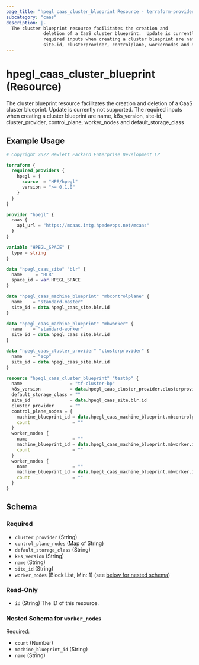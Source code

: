 ```yaml
---
page_title: "hpegl_caas_cluster_blueprint Resource - terraform-provider-hpegl"
subcategory: "caas"
description: |-
  The cluster blueprint resource facilitates the creation and
              deletion of a CaaS cluster blueprint.  Update is currently not supported. The
              required inputs when creating a cluster blueprint are name, k8sversion,
              site-id, clusterprovider, controlplane, workernodes and defaultstorageclass
---
```

# hpegl_caas_cluster_blueprint (Resource)

The cluster blueprint resource facilitates the creation and
			deletion of a CaaS cluster blueprint.  Update is currently not supported. The
			required inputs when creating a cluster blueprint are name, k8s_version,
			site-id, cluster_provider, control_plane, worker_nodes and default_storage_class

## Example Usage

```terraform
# Copyright 2022 Hewlett Packard Enterprise Development LP

terraform {
  required_providers {
    hpegl = {
      source  = "HPE/hpegl"
      version = ">= 0.1.0"
    }
  }
}

provider "hpegl" {
  caas {
    api_url = "https://mcaas.intg.hpedevops.net/mcaas"
  }
}

variable "HPEGL_SPACE" {
  type = string
}

data "hpegl_caas_site" "blr" {
  name     = "BLR"
  space_id = var.HPEGL_SPACE
}

data "hpegl_caas_machine_blueprint" "mbcontrolplane" {
  name    = "standard-master"
  site_id = data.hpegl_caas_site.blr.id
}

data "hpegl_caas_machine_blueprint" "mbworker" {
  name    = "standard-worker"
  site_id = data.hpegl_caas_site.blr.id
}

data "hpegl_caas_cluster_provider" "clusterprovider" {
  name    = "ecp"
  site_id = data.hpegl_caas_site.blr.id
}

resource "hpegl_caas_cluster_blueprint" "testbp" {
  name                  = "tf-cluster-bp"
  k8s_version           = data.hpegl_caas_cluster_provider.clusterprovider.k8s_versions[0]
  default_storage_class = ""
  site_id               = data.hpegl_caas_site.blr.id
  cluster_provider      = ""
  control_plane_nodes = {
    machine_blueprint_id = data.hpegl_caas_machine_blueprint.mbcontrolplane.id
    count                = ""
  }
  worker_nodes {
    name                 = ""
    machine_blueprint_id = data.hpegl_caas_machine_blueprint.mbworker.id
    count                = ""
  }
  worker_nodes {
    name                 = ""
    machine_blueprint_id = data.hpegl_caas_machine_blueprint.mbworker.id
    count                = ""
  }
}
```

<!-- schema generated by tfplugindocs -->
## Schema

### Required

- `cluster_provider` (String)
- `control_plane_nodes` (Map of String)
- `default_storage_class` (String)
- `k8s_version` (String)
- `name` (String)
- `site_id` (String)
- `worker_nodes` (Block List, Min: 1) (see [below for nested schema](#nestedblock--worker_nodes))

### Read-Only

- `id` (String) The ID of this resource.

<a id="nestedblock--worker_nodes"></a>
### Nested Schema for `worker_nodes`

Required:

- `count` (Number)
- `machine_blueprint_id` (String)
- `name` (String)


